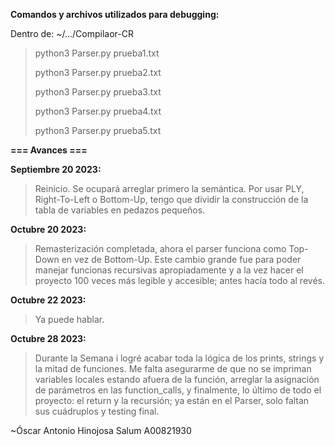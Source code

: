 **Comandos y archivos utilizados para debugging:**

Dentro de: ~/.../Compilaor-CR

> python3 Parser.py prueba1.txt
>
> python3 Parser.py prueba2.txt
>
> python3 Parser.py prueba3.txt
>
> python3 Parser.py prueba4.txt
>
> python3 Parser.py prueba5.txt

**=== Avances ===**

**Septiembre 20 2023:**

> Reinicio. Se ocupará arreglar primero la semántica. Por usar PLY, Right-To-Left o Bottom-Up, tengo que dividir la construcción de la tabla de variables en pedazos pequeños.

**Octubre 20 2023:**

> Remasterización completada, ahora el parser funciona como Top-Down en vez de Bottom-Up. Este cambio grande fue para poder manejar funcionas recursivas apropiadamente y a la vez hacer el proyecto 100 veces más legible y accesible; antes hacía todo al revés.

**Octubre 22 2023:**

> Ya puede hablar.

**Octubre 28 2023:**

> Durante la Semana i logré acabar toda la lógica de los prints, strings y la mitad de funciones. Me falta asegurarme de que no se impriman variables locales estando afuera de la función, arreglar la asignación de parámetros en las function_calls, y finalmente, lo último de todo el proyecto: el return y la recursión; ya están en el Parser, solo faltan sus cuádruplos y testing final.

~Óscar Antonio Hinojosa Salum A00821930
